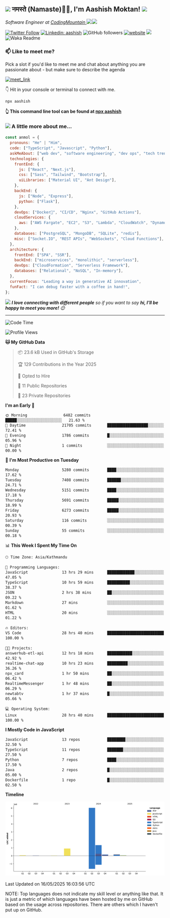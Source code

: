 <h2><img src="https://emojis.slackmojis.com/emojis/images/1531849430/4246/blob-sunglasses.gif?1531849430" width="30"/> नमस्ते (Namaste)🙏🏻, I'm Aashish Moktan! <img src="https://media.giphy.com/media/12oufCB0MyZ1Go/giphy.gif" width="50"></h2>
<img align='right' src="https://i.giphy.com/fmkYSBlJt3XjNF6p9c.webp" width="230">
<p><em>Software Engineer at <a href="https://codingmountain.com">CodingMountain
</a><img src="https://media.giphy.com/media/WUlplcMpOCEmTGBtBW/giphy.gif" width="30">
</em></p>

[![Twitter Follow](https://img.shields.io/twitter/follow/misteranmol?label=AashishMoktan9)](https://x.com/AashishMoktan9)
[![Linkedin: aashish](https://img.shields.io/badge/-aashish-blue?style=flat-square&logo=Linkedin&logoColor=white&link=https://www.linkedin.com/in/anmol-p-singh/)](https://www.linkedin.com/in/aashish-moktan-b65784171/)
![GitHub followers](https://img.shields.io/github/followers/aashish-moktan?label=Follow&style=social)
[![website](https://img.shields.io/badge/Website-46a2f1.svg?&style=flat-square&logo=Google-Chrome&logoColor=white&link=https://aashishmoktan.com.np/)](https://aashishmoktan.com.np/)
![](https://visitor-badge.glitch.me/badge?page_id=anmol098.anmol098)
![Waka Readme](https://github.com/anmol098/anmol098/workflows/Waka%20Readme/badge.svg)

<!-- <a href="https://trendshift.io/developers/2235" target="_blank"><img src="https://trendshift.io/api/badge/developers/2235" alt="anmol098 | Trendshift" style="width: 250px; height: 55px;" width="250" height="55"/></a> -->

### 📫 Like to meet me?

Pick a slot if you'd like to meet me and chat about anything you are passionate about - but make sure to describe the agenda

<a href="https://calendly.com/anmol098/30min" target="_blank"><img width="498" alt="meet_link" src="https://user-images.githubusercontent.com/15426564/144297439-f530f383-e73e-41e0-9914-a9b7d3f432e5.png"></a>

👇 Hit in your console or terminal to connect with me.

```bash
npx aashish
```

**👆 This command line tool can be found at [npx aashish](https://github.com/aashish-moktan/npx_card)**

### <img src="https://media.giphy.com/media/VgCDAzcKvsR6OM0uWg/giphy.gif" width="50"> A little more about me...

```javascript
const anmol = {
  pronouns: "He" | "Him",
  code: ["TypeScript", "Javascript", "Python"],
  askMeAbout: ["web dev", "software engineering", "dev ops", "tech trends"],
  technologies: {
    frontEnd: {
      js: ["React", "Next.js"],
      css: ["Sass", "Tailwind", "Bootstrap"],
      uiLibraries: ["Material UI", "Ant Design"],
    },
    backEnd: {
      js: ["Node", "Express"],
      python: ["Flask"],
    },
    devOps: ["Docker🐳", "CI/CD", "Nginx", "GitHub Actions"],
    cloudServices: {
      aws: ["AWS Fargate", "EC2", "S3", "Lambda", "CloudWatch", "DynamoDB"],
    },
    databases: ["PostgreSQL", "MongoDB", "SQLite", "redis"],
    misc: ["Socket.IO", "REST APIs", "WebSockets", "Cloud Functions"],
  },
  architecture: {
    frontEnd: ["SPA", "SSR"],
    backEnd: ["microservices", "monolithic", "serverless"],
    devOps: ["CloudFormation", "Serverless Framework"],
    databases: ["Relational", "NoSQL", "In-memory"],
  },
  currentFocus: "Leading a way in generative AI innovation",
  funFact: "I can debug faster with a coffee in hand!",
};
```

<img src="https://media.giphy.com/media/LnQjpWaON8nhr21vNW/giphy.gif" width="60"> <em><b>I love connecting with different people</b> so if you want to say <b>hi, I'll be happy to meet you more!</b> 😊</em>

---

<!--START_SECTION:waka-->
![Code Time](http://img.shields.io/badge/Code%20Time-33%20hrs%2016%20mins-blue)

![Profile Views](http://img.shields.io/badge/Profile%20Views-78-blue)

**🐱 My GitHub Data** 

> 📦 23.6 kB Used in GitHub's Storage 
 > 
> 🏆 129 Contributions in the Year 2025
 > 
> 💼 Opted to Hire
 > 
> 📜 11 Public Repositories 
 > 
> 🔑 23 Private Repositories 
 > 
**I'm an Early 🐤** 

```text
🌞 Morning                6482 commits        █████░░░░░░░░░░░░░░░░░░░░   21.63 % 
🌆 Daytime                21705 commits       ██████████████████░░░░░░░   72.41 % 
🌃 Evening                1786 commits        █░░░░░░░░░░░░░░░░░░░░░░░░   05.96 % 
🌙 Night                  1 commits           ░░░░░░░░░░░░░░░░░░░░░░░░░   00.00 % 
```
📅 **I'm Most Productive on Tuesday** 

```text
Monday                   5280 commits        ████░░░░░░░░░░░░░░░░░░░░░   17.62 % 
Tuesday                  7408 commits        ██████░░░░░░░░░░░░░░░░░░░   24.71 % 
Wednesday                5151 commits        ████░░░░░░░░░░░░░░░░░░░░░   17.18 % 
Thursday                 5691 commits        █████░░░░░░░░░░░░░░░░░░░░   18.99 % 
Friday                   6273 commits        █████░░░░░░░░░░░░░░░░░░░░   20.93 % 
Saturday                 116 commits         ░░░░░░░░░░░░░░░░░░░░░░░░░   00.39 % 
Sunday                   55 commits          ░░░░░░░░░░░░░░░░░░░░░░░░░   00.18 % 
```


📊 **This Week I Spent My Time On** 

```text
🕑︎ Time Zone: Asia/Kathmandu

💬 Programming Languages: 
JavaScript               13 hrs 29 mins      ████████████░░░░░░░░░░░░░   47.05 % 
TypeScript               10 hrs 59 mins      ██████████░░░░░░░░░░░░░░░   38.37 % 
JSON                     2 hrs 38 mins       ██░░░░░░░░░░░░░░░░░░░░░░░   09.22 % 
Markdown                 27 mins             ░░░░░░░░░░░░░░░░░░░░░░░░░   01.62 % 
HTML                     20 mins             ░░░░░░░░░░░░░░░░░░░░░░░░░   01.22 % 

🔥 Editors: 
VS Code                  28 hrs 40 mins      █████████████████████████   100.00 % 

🐱‍💻 Projects: 
answerhub-etl-api        12 hrs 18 mins      ███████████░░░░░░░░░░░░░░   42.92 % 
realtime-chat-app        10 hrs 23 mins      █████████░░░░░░░░░░░░░░░░   36.26 % 
npx_card                 1 hr 50 mins        ██░░░░░░░░░░░░░░░░░░░░░░░   06.42 % 
RealtimeMessenger        1 hr 48 mins        ██░░░░░░░░░░░░░░░░░░░░░░░   06.29 % 
newtabtv                 1 hr 37 mins        █░░░░░░░░░░░░░░░░░░░░░░░░   05.66 % 

💻 Operating System: 
Linux                    28 hrs 40 mins      █████████████████████████   100.00 % 
```

**I Mostly Code in JavaScript** 

```text
JavaScript               13 repos            ████████░░░░░░░░░░░░░░░░░   32.50 % 
TypeScript               11 repos            ███████░░░░░░░░░░░░░░░░░░   27.50 % 
Python                   7 repos             ████░░░░░░░░░░░░░░░░░░░░░   17.50 % 
Java                     2 repos             █░░░░░░░░░░░░░░░░░░░░░░░░   05.00 % 
Dockerfile               1 repo              █░░░░░░░░░░░░░░░░░░░░░░░░   02.50 % 
```



**Timeline**

![Lines of Code chart](https://raw.githubusercontent.com/aashish-moktan/aashish-moktan/main/assets/bar_graph.png)


 Last Updated on 16/05/2025 16:03:56 UTC
<!--END_SECTION:waka-->

NOTE: Top languages does not indicate my skill level or anything like that. It is just a metric of which languages have been hosted by me on GitHub based on the usage across repositories. There are others which I haven't put up on GitHub.
